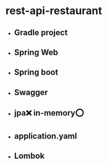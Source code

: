 # rest-api-restaurant

- ## Gradle project
- ## Spring Web
- ## Spring boot
- ## Swagger
- ## jpa❌  in-memory⭕
- ## application.yaml
- ## Lombok
